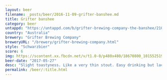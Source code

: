 ```yaml
---
layout: beer
filename: _posts/beer/2016-11-09-grifter-banshee.md
title: Grifter banshee
category: beer
untappd: "https://untappd.com/b/grifter-brewing-company-the-banshee/2100523"
country: "Australia"
brewery: "Grifter Brewing Company"
breweryURL: "/brewery/grifter-brewing-company.html"
style: "Schwarzbier"
score: 6
img: https://scontent.xx.fbcdn.net/v/t1.0-0/p480x480/18670800_10155251934828745_7407934732478259602_n.jpg?oh=8ce75e6817383808bcc25fa02daab7fe&oe=5B12208A
beer-date: "2017-05-27"
desc: "Slight toastyness. Like a very thin stout. Easy drinking but lacks depth"
permalink: /beer/:title.html
---
```

